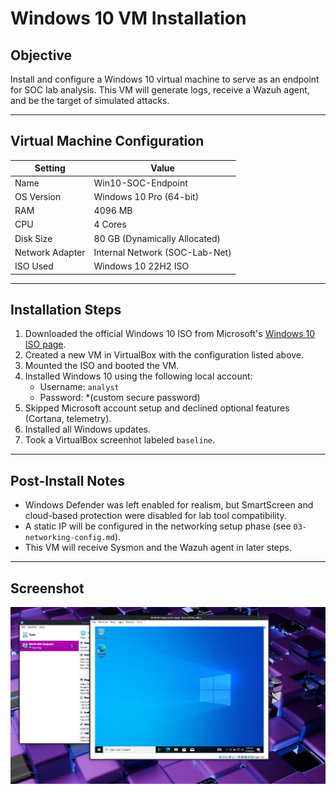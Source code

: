 # Windows 10 VM Installation

## Objective

Install and configure a Windows 10 virtual machine to serve as an endpoint for SOC lab analysis. This VM will generate logs, receive a Wazuh agent, and be the target of simulated attacks.

---

## Virtual Machine Configuration

| Setting         | Value                           |
|-----------------|---------------------------------|
| Name            | Win10-SOC-Endpoint              |
| OS Version      | Windows 10 Pro (64-bit)         |
| RAM             | 4096 MB                         |
| CPU             | 4 Cores                         |
| Disk Size       | 80 GB (Dynamically Allocated)   |
| Network Adapter | Internal Network (SOC-Lab-Net)  |
| ISO Used        | Windows 10 22H2 ISO             |

---

## Installation Steps

1. Downloaded the official Windows 10 ISO from Microsoft's [Windows 10 ISO page](https://www.microsoft.com/en-us/software-download/windows10ISO).
2. Created a new VM in VirtualBox with the configuration listed above.
3. Mounted the ISO and booted the VM.
4. Installed Windows 10 using the following local account:
   - Username: `analyst`
   - Password: *(custom secure password)
5. Skipped Microsoft account setup and declined optional features (Cortana, telemetry).
6. Installed all Windows updates.
7. Took a VirtualBox screenhot labeled `baseline`.

---

## Post-Install Notes

- Windows Defender was left enabled for realism, but SmartScreen and cloud-based protection were disabled for lab tool compatibility.
- A static IP will be configured in the networking setup phase (see `03-networking-config.md`).
- This VM will receive Sysmon and the Wazuh agent in later steps.

---

## Screenshot

![VirtualBox Screenshot](../images/baseline.png)
